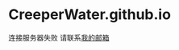 # CreeperWater.github.io
连接服务器失败
请联系[我的邮箱](http://mail.qq.com/cgi-bin/qm_share?t=qm_mailme&email=creeperwater@qq.com)


